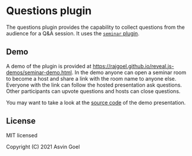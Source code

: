 # Questions plugin

The questions plugin provides the capability to collect questions from the audience for a Q&A session. It uses the [`seminar` plugin](https://github.com/rajgoel/reveal.js-plugins/tree/master/seminar).

## Demo

A demo of the plugin is provided at <https://rajgoel.github.io/reveal.js-demos/seminar-demo.html>. In the demo anyone can open a seminar room to become a host and share a link with the room name to anyone else. Everyone with the link can follow the hosted presentation ask questions. Other participants can upvote questions and hosts can close questions.


You may want to take a look at the [source code](https://github.com/rajgoel/reveal.js-demos) of the demo presentation.


## License

MIT licensed

Copyright (C) 2021 Asvin Goel
